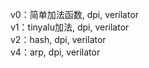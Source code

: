 v0：简单加法函数, dpi, verilator  
v1：tinyalu加法, dpi, verilator  
v2：hash, dpi, verilator  
v4：arp, dpi, verilator  


